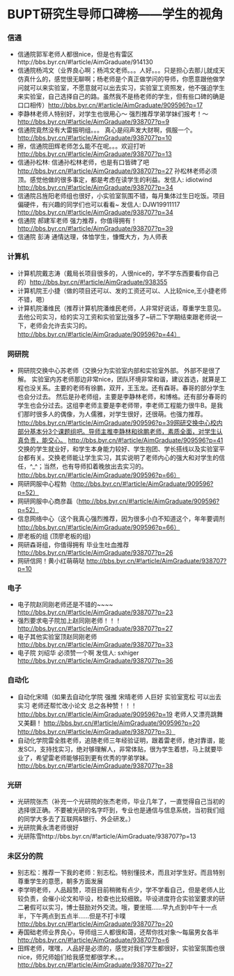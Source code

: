 # BUPT研究生导师口碑榜——学生的视角

### 信通
* 信通院郭军老师人都很nice，但是也有雷区http://bbs.byr.cn/#!article/AimGraduate/914130  
* 信通院杨鸿文（业界良心啊；杨鸿文老师。。。人好。。。只是担心去那儿就成天仿真什么的，感觉很无聊啊；杨老师是个真正做学问的导师，你愿意跟他做学问就可以来实验室，不愿意就可以出去实习，实验室工资照发，他不强迫学生来实验室，自己选择自己的路。虽然我不是杨老师的学生，但有些口碑的确是口口相传）http://bbs.byr.cn/#!article/AimGraduate/909596?p=17 
* 李静林老师人特别好，对学生也很用心～ 强烈推荐学弟学妹们报考！～ http://bbs.byr.cn/#!article/AimGraduate/938707?p=9 
* 信通院竟然没有大雷振明组。。。 真心是闷声发大财啊，佩服一个。http://bbs.byr.cn/#!article/AimGraduate/938707?p=10
* 擦，信通院田辉老师怎么能不在呢。。。欢迎打听 http://bbs.byr.cn/#!article/AimGraduate/938707?p=13
* 信通孙松林: 信通孙松林老师，也是有口皆碑了吧 http://bbs.byr.cn/#!article/AimGraduate/938707?p=27 孙松林老师必须顶。感觉他做的很多事定，都是考虑在读学生的利益。发信人: idiotwind http://bbs.byr.cn/#!article/AimGraduate/938707?p=34
* 信通院吕旌阳老师组也很好，小实验室氛围不错，每月集体过生日吃饭。项目偏硬件，有兴趣的同学们也可以看看~ 发信人: DJW19911117 http://bbs.byr.cn/#!article/AimGraduate/938707?p=34
* 信通院 郝建军老师  强力推荐，你值得拥有！http://bbs.byr.cn/#!article/AimGraduate/938707?p=39
* 信通院 彭涛 通情达理，体恤学生，慷慨大方，为人师表

### 计算机
* 计算机院戴志涛（戴局长项目很多的，人很nice的，学不学东西要看你自己的）http://bbs.byr.cn/#!article/AimGraduate/938355  
* 计算机院王小捷（做的项目还可以、发的工资还可以、人比较nice,王小捷老师不错，嗯）   
* 计算机院潘维民（推荐计算机院潘维民老师，人非常好说话，尊重学生意见。去他公司实习，给的实习工资和实验室比强多了~研二下学期结束跟老师说一下，老师会允许去实习的。 http://bbs.byr.cn/#!article/AimGraduate/909596?p=44）  

### 网研院
* 网研院交换中心苏老师（交换分为实验室内部和实验室外部。 外部不是很了解。 实验室内苏老师那边非常nice，团队环境非常和谐，建议首选，就算是工程也没关系。主要的老师有徐鹏，双开，王玉龙。还有森哥。春哥的部分学生也会分过去。 然后是孙老师组，主要是李静林老师，和博格。还有部分春哥的学生也会分过去。这组李老师主要是李老师带，李老师工程能力很牛B。是我们那时很多人的偶像，为人儒雅，对学生很好，还很萌。也强力推荐。 http://bbs.byr.cn/#!article/AimGraduate/909596?p=39网研交换中心校内部分基本分3个课题组吧。导师主推李静林和徐鹏老师，素质全面，对学生认真负责，能交心。 http://bbs.byr.cn/#!article/AimGraduate/909596?p=41 交换的学生就业好，和学生本身能力较好、学生抱团、学长搭线以及实验室平台都有关。交换老师能让学生实习，其实说明了老师内心的强大和对学生的信任，^_^；当然，也有导师扣着晚放出去实习的。http://bbs.byr.cn/#!article/AimGraduate/909596?p=66）  
* 网研网服中心程勃（http://bbs.byr.cn/#!article/AimGraduate/909596?p=52）
* 网研网服中心商彦磊（http://bbs.byr.cn/#!article/AimGraduate/909596?p=52）  
* 信息网络中心（这个我真心强烈推荐，因为很多小白不知道这个，年年要调剂 http://bbs.byr.cn/#!article/AimGraduate/909596?p=66） 
* 廖老板的组 (顶廖老板的组)
* 网研森哥组，你值得拥有  毕业生吐血推荐 http://bbs.byr.cn/#!article/AimGraduate/938707?p=26
* 网研信网！黄小红萌萌哒 http://bbs.byr.cn/#!article/AimGraduate/938707?p=10


### 电子
* 电子院赵同刚老师还是不错的~~~~ http://bbs.byr.cn/#!article/AimGraduate/938707?p=23
* 强烈要求电子院加上赵同刚老师！！！ http://bbs.byr.cn/#!article/AimGraduate/938707?p=27
* 电子其他实验室顶赵同刚老师  http://bbs.byr.cn/#!article/AimGraduate/938707?p=33
* 电子院 刘绍华 必须赞一个啊 发信人: sxhiger http://bbs.byr.cn/#!article/AimGraduate/938707?p=36

### 自动化
* 自动化宋晴（如果去自动化学院 强推 宋晴老师 人巨好 实验室宽松 可以出去实习 老师还帮忙改小论文 总之各种赞！！！http://bbs.byr.cn/#!article/AimGraduate/909596?p=19 老师人又漂亮跳舞又美翻！ http://bbs.byr.cn/#!article/AimGraduate/909596?p=20 http://bbs.byr.cn/#!article/AimGraduate/938707?p=3）  
* 自动化学院雷全胜老师，追随老师三年经验证明，跟着雷老师，绝对靠谱，能发SCI，支持找实习，绝对够理解人，非常体贴，很为学生着想，马上就要毕业了，希望雷老师能够招到更有优秀的学弟学妹。http://bbs.byr.cn/#!article/AimGraduate/938707?p=38
### 光研
* 光研院张杰（补充一个光研院的张杰老师，毕业几年了，一直觉得自己当初的选择很正确。不要被光研的名字吓到，专业也是通信与信息系统，当初我们组的同学大多去了互联网&银行、外企研发。）  
* 光研院黄永清老师很好
* 光研陈雪http://bbs.byr.cn/#!article/AimGraduate/938707?p=13

### 未区分的院
* 别志松：推荐一下我的老师：别志松。特别懂技术，而且对学生好。而且特别尊重学生的意愿，朝多方面发展
* 李学明老师，人品超赞，项目目前稍微有点少，学不学看自己，但是老师人比较负责，会催小论文和毕设，检查也比较细致。毕设进度符合实验室要求的研二暑假可以实习，博士鼓励对外交流。哦，要坐班……早九点到中午十一点半，下午两点到五点半……但是不打卡噗  http://bbs.byr.cn/#!article/AimGraduate/938707?p=20
* 寿国础老师业界良心，导师组三人都很和蔼，还帮你找对象～每届男女各半 http://bbs.byr.cn/#!article/AimGraduate/938707?p=6
* 田辉老师，嘿嘿，人品好是必须的，感觉对我们学生都很好，实验室氛围也很nice，师兄师姐们给我感觉都很学术。。。 http://bbs.byr.cn/#!article/AimGraduate/938707?p=27


